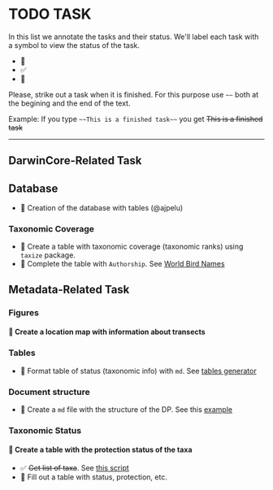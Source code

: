 # TODO TASK 

In this list we annotate the tasks and their status. We'll label each task with a symbol to view the status of the task. 

* :red_circle: 
* :white_check_mark:
* :large_orange_diamond:

Please, strike out a task when it is finished. For this purpose use `~~` both at the begining and the end of the text. 

Example: If you type `~~This is a finished task~~` you get ~~This is a finished task~~

--- 

## DarwinCore-Related Task 
## Database   
* :red_circle: Creation of the database with tables (@ajpelu)

### Taxonomic Coverage 
* :red_circle: Create a table with taxonomic coverage (taxonomic ranks) using `taxize` package. 
* :red_circle: Complete the table with `Authorship`. See [World Bird Names](http://www.worldbirdnames.org)


## Metadata-Related Task
### Figures 
#### :red_circle: Create a location map with information about transects 

### Tables 

* :red_circle: Format table of status (taxonomic info) with `md`. See [tables generator](http://www.tablesgenerator.com/markdown_tables)

### Document structure 
* :red_circle: Create a `md` file with the structure of the DP. See this [example](https://github.com/peterdesmet/vascan-data-paper/blob/master/paper.md) 

### Taxonomic Status
#### :red_circle: Create a table with the protection status of the taxa 
* :white_check_mark: ~~Get list of taxa~~. See [this script](https://github.com/ajpelu/dp_dispersantes/blob/master/script/get_taxalist.md)
* :large_orange_diamond: Fill out a table with status, protection, etc. 
